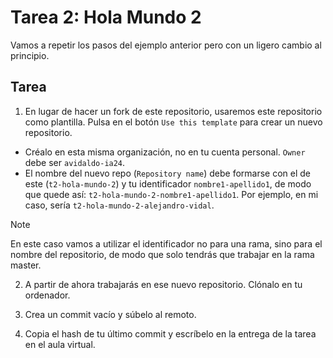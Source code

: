 # Tarea 2: Hola Mundo 2

Vamos a repetir los pasos del ejemplo anterior pero con un ligero cambio al principio.

## Tarea

1. En lugar de hacer un fork de este repositorio, usaremos este repositorio como plantilla. Pulsa en el botón `Use this template` para crear un nuevo repositorio.
  - Créalo en esta misma organización, no en tu cuenta personal. `Owner` debe ser `avidaldo-ia24`.
  - El nombre del nuevo repo (`Repository name`) debe formarse con el de este (`t2-hola-mundo-2`) y tu identificador `nombre1-apellido1`, de modo que quede así: `t2-hola-mundo-2-nombre1-apellido1`. Por ejemplo, en mi caso, sería `t2-hola-mundo-2-alejandro-vidal`.

> [!NOTE]  
> En este caso vamos a utilizar el identificador no para una rama, sino para el nombre del repositorio, de modo que solo tendrás que trabajar en la rama master.

2. A partir de ahora trabajarás en ese nuevo repositorio. Clónalo en tu ordenador.

3. Crea un commit vacío y súbelo al remoto.

4. Copia el hash de tu último commit y escríbelo en la entrega de la tarea en el aula virtual.


